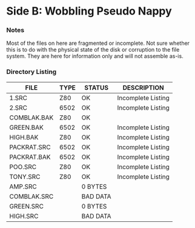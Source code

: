 # Side B: Wobbling Pseudo Nappy

### Notes

Most of the files on here are fragmented or incomplete. Not sure whether this is to
do with the physical state of the disk or corruption to the file system. They are
here for information only and will not assemble as-is.

### Directory Listing

| FILE         | TYPE | STATUS   | DESCRIPTION |
|--------------|------|----------|---|
| 1.SRC        | Z80  | OK       | Incomplete Listing
| 2.SRC        | 6502 | OK       | Incomplete Listing
| COMBLAK.BAK  | Z80  | OK       | 
| GREEN.BAK    | 6502 | OK       | Incomplete Listing
| HIGH.BAK     | Z80  | OK       | Incomplete Listing
| PACKRAT.SRC  | 6502 | OK       | Incomplete Listing
| PACKRAT.BAK  | 6502 | OK       | Incomplete Listing
| POO.SRC      | Z80  | OK       | Incomplete Listing
| TONY.SRC     | Z80  | OK       | Incomplete Listing
| AMP.SRC      |      | 0 BYTES  |
| COMBLAK.SRC  |      | BAD DATA | 
| GREEN.SRC    |      | 0 BYTES  |
| HIGH.SRC     |      | BAD DATA |